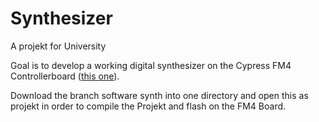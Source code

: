 # Synthesizer

A projekt for University

Goal is to develop a working digital synthesizer on the Cypress FM4 Controllerboard ([this one](https://www.cypress.com/documentation/development-kitsboards/sk-fm4-176l-s6e2cc-fm4-family-quick-start-guide)).


Download the branch software synth into one directory and open this as projekt in order to compile the Projekt and flash on the FM4 Board.
